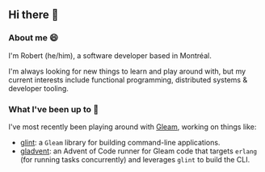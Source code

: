 ## Hi there 👋

### About me 😄
I'm Robert (he/him), a software developer based in Montréal.

I'm always looking for new things to learn and play around with, but my current interests include functional programming, distributed systems & developer tooling.

### What I've been up to 🔭
I've most recently been playing around with [Gleam](https://gleam.run), working on things like:
- [glint](https://github.com/TanklesXL/glint): a `Gleam` library for building command-line applications.
- [gladvent](https://github.com/TanklesXL/glint): an Advent of Code runner for Gleam code that targets `erlang` (for running tasks concurrently) and leverages `glint` to build the CLI.




<!--
**TanklesXL/TanklesXL** is a ✨ _special_ ✨ repository because its `README.md` (this file) appears on your GitHub profile.

Here are some ideas to get you started:

- 🔭 I’m currently working on ...
- 🌱 I’m currently learning ...
- 👯 I’m looking to collaborate on ...
- 🤔 I’m looking for help with ...
- 💬 Ask me about ...
- 📫 How to reach me: ...
- 😄 Pronouns: ...
- ⚡ Fun fact: ...
-->
